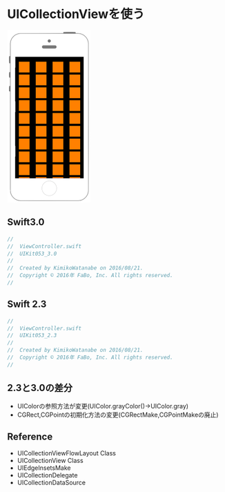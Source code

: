 # UICollectionViewを使う

![Preview uikit053](img/uikit053.png)

## Swift3.0
```swift
//
//  ViewController.swift
//  UIKit053_3.0
//
//  Created by KimikoWatanabe on 2016/08/21.
//  Copyright © 2016年 FaBo, Inc. All rights reserved.
//


```

## Swift 2.3
```swift
//
//  ViewController.swift
//  UIKit053_2.3
//
//  Created by KimikoWatanabe on 2016/08/21.
//  Copyright © 2016年 FaBo, Inc. All rights reserved.
//
```

## 2.3と3.0の差分
* UIColorの参照方法が変更(UIColor.grayColor()->UIColor.gray)
* CGRect,CGPointの初期化方法の変更(CGRectMake,CGPointMakeの廃止)

## Reference
* UICollectionViewFlowLayout Class
* UICollectionView Class
* UIEdgeInsetsMake
* UICollectionDelegate
* UICollectionDataSource
